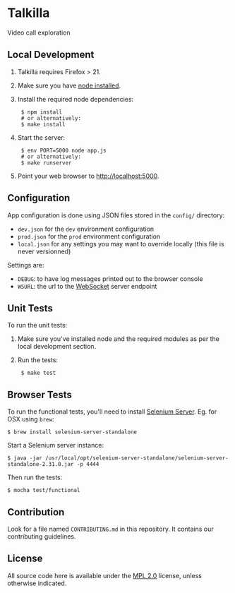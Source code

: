 Talkilla
========

Video call exploration

Local Development
-----------------

1. Talkilla requires Firefox > 21.

2. Make sure you have [node installed](http://nodejs.org/).

3. Install the required node dependencies:

        $ npm install
        # or alternatively:
        $ make install

4. Start the server:

        $ env PORT=5000 node app.js
        # or alternatively:
        $ make runserver

5. Point your web browser to [http://localhost:5000](http://localhost:5000).


Configuration
-------------

App configuration is done using JSON files stored in the `config/` directory:

- `dev.json` for the `dev` environment configuration
- `prod.json` for the `prod` environment configuration
- `local.json` for any settings you may want to override locally
  (this file is never versionned)

Settings are:

- `DEBUG`: to have log messages printed out to the browser console
- `WSURL`: the url to the [WebSocket](http://www.websocket.org/) server endpoint

Unit Tests
----------

To run the unit tests:

1. Make sure you've installed node and the required modules as per the local development section.

2. Run the tests:

        $ make test


Browser Tests
-------------

To run the functional tests, you'll need to install [Selenium Server](http://docs.seleniumhq.org/).
Eg. for OSX using `brew`:

    $ brew install selenium-server-standalone

Start a Selenium server instance:

    $ java -jar /usr/local/opt/selenium-server-standalone/selenium-server-standalone-2.31.0.jar -p 4444

Then run the tests:

    $ mocha test/functional


Contribution
------------

Look for a file named `CONTRIBUTING.md` in this repository. It
contains our contributing guidelines.

License
-------

All source code here is available under the
[MPL 2.0](https://mozilla.org/MPL/2.0/) license, unless otherwise
indicated.

